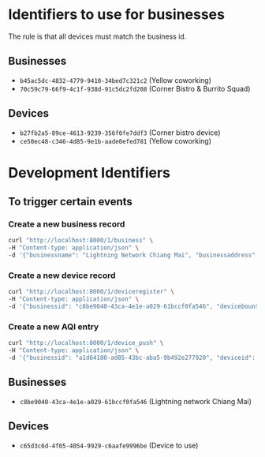 # Identifiers to use for businesses

The rule is that all devices must match the business id.

## Businesses

* `b45ac5dc-4832-4779-9410-34bed7c321c2` (Yellow coworking)
* `70c59c79-66f9-4c1f-938d-91c5dc2fd208` (Corner Bistro & Burrito Squad)

## Devices

* `b27fb2a5-89ce-4613-9239-356f0fe7ddf3` (Corner bistro device)
* `ce50ec48-c346-4d85-9e1b-aade0efed781` (Yellow coworking)


# Development Identifiers

## To trigger certain events

### Create a new business record

```bash
curl "http://localhost:8000/1/business" \
-H "Content-type: application/json" \
-d '{"businessname": "Lightning Network Chiang Mai", "businessaddress": "8, 8 Ratchaphuek Alley", "businesscity": "Chiang Mai", "businessregion": "Chiang Mai", "businesscountry": "TH", "lat": 18.798644321294745, "lng": 98.9752684788364, "token": ""}'
```

### Create a new device record

```bash
curl "http://localhost:8000/1/deviceregister" \
-H "Content-type: application/json" \
-d '{"businessid": "c8be9040-43ca-4e1e-a029-61bccf0fa546", "devicebounty": 1, "devicelabel": "Device Label", "devicelocation": "Wherever", "token": ""}'
```

### Create a new AQI entry

```bash
curl "http://localhost:8000/1/device_push" \
-H "Content-type: application/json" \
-d '{"businessid": "a1d64180-ad85-43bc-aba5-9b492e277920", "deviceid": "354dcead-e0fe-451a-9038-0c3ce8244349", "AQI": 69}'
```

## Businesses

* `c8be9040-43ca-4e1e-a029-61bccf0fa546` (Lightning network Chiang Mai)

## Devices

* `c65d3c6d-4f05-4054-9929-c6aafe9996be` (Device to use)

